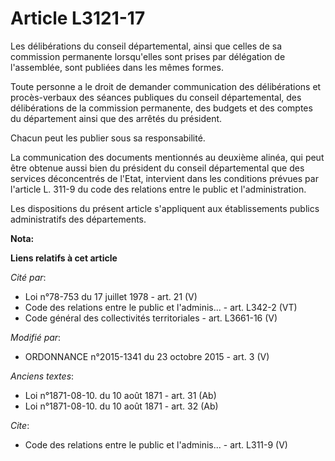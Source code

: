 # Article L3121-17

Les délibérations du conseil départemental, ainsi que celles de sa commission permanente lorsqu'elles sont prises par
délégation de l'assemblée, sont publiées dans les mêmes formes. 

Toute personne a le droit de demander communication des délibérations et procès-verbaux des séances publiques du conseil
départemental, des délibérations de la commission permanente, des budgets et des comptes du département ainsi que des arrêtés
du président. 

Chacun peut les publier sous sa responsabilité. 

La communication des documents mentionnés au deuxième alinéa, qui peut être obtenue aussi bien du président du conseil
départemental que des services déconcentrés de l'Etat, intervient dans les conditions prévues par l'article L. 311-9 du code
des relations entre le public et l'administration. 

Les dispositions du présent article s'appliquent aux établissements publics administratifs des départements.

**Nota:**



**Liens relatifs à cet article**

_Cité par_:

  - Loi n°78-753 du 17 juillet 1978 - art. 21 (V)
  - Code des relations entre le public et l'adminis... - art. L342-2 (VT)
  - Code général des collectivités territoriales - art. L3661-16 (V)

_Modifié par_:

  - ORDONNANCE n°2015-1341 du 23 octobre 2015 - art. 3 (V)

_Anciens textes_:

  - Loi n°1871-08-10. du 10 août 1871 - art. 31 (Ab)
  - Loi n°1871-08-10. du 10 août 1871 - art. 32 (Ab)

_Cite_:

  - Code des relations entre le public et l'adminis... - art. L311-9 (V)
